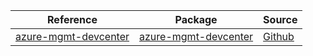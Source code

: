 | Reference | Package | Source |
|---|---|---|
|[azure-mgmt-devcenter](mgmt-devcenter-readme.md)|[azure-mgmt-devcenter](https://pypi.org/project/azure-mgmt-devcenter)|[Github](https://github.com/Azure/azure-sdk-for-python/blob/main/sdk/devcenter/azure-mgmt-devcenter)|
